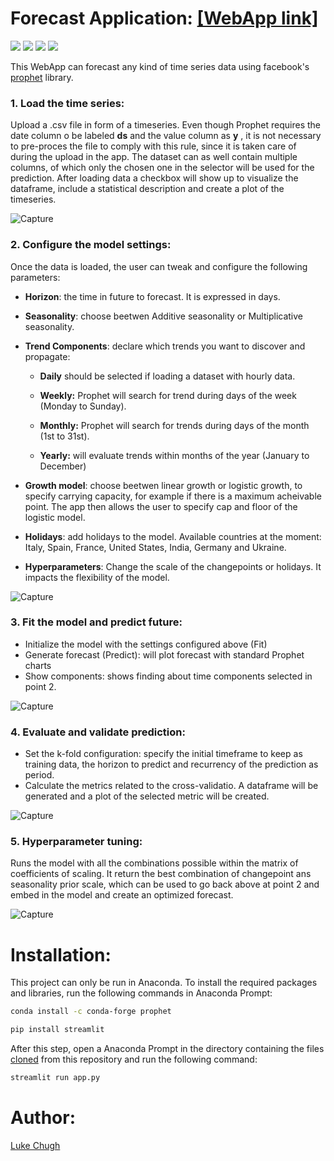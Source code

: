 # Forecast Application: [[WebApp link]](https://share.streamlit.io/luke-chugh/forecasting-webapp/main/app.py)

![](https://img.shields.io/badge/python-3.10.4-blueviolet)
![](https://img.shields.io/badge/prophet-1.0.1-orangered)
![](https://img.shields.io/badge/plotly-5.8.0-greenyellow)
![](https://img.shields.io/badge/streamlit-1.9.1-brightgreen)

This WebApp can forecast any kind of time series data using facebook's [prophet](https://facebook.github.io/prophet/) library.

### 1. Load the time series:

Upload a .csv file in form of a timeseries. Even though Prophet requires the date column o be labeled **ds** and the value column as **y** , it is not necessary to pre-proces the file to comply with this rule, since it is taken care of during the upload in the app. 
The dataset can as well contain multiple columns, of which only the chosen one in the selector will be used for the prediction.
After loading data a checkbox will show up to visualize the dataframe, include a statistical description and create a plot of the timeseries. 

![Capture](https://github.com/luke-chugh/Forecasting-WebApp/blob/main/screenshots/loading%20the%20time%20series.png)

### 2. Configure the model settings:

Once the data is loaded, the user can tweak and configure the following parameters:
- **Horizon**: the time in future to forecast. It is expressed in days.
- **Seasonality**: choose beetwen Additive seasonality or Multiplicative seasonality. 
- **Trend Components**: declare which trends you want to discover and propagate:
    * **Daily** should be selected if loading a dataset with hourly data.

    * **Weekly:** Prophet will search for trend during days of the week (Monday to Sunday).

    * **Monthly:** Prophet will search for trends during days of the month (1st to 31st).

    * **Yearly:** will evaluate trends within months of the year (January to December)

- **Growth model**: choose beetwen linear growth or logistic growth, to specify carrying capacity, for example if there is a maximum acheivable point. The app then allows the user to specify cap and floor of the logistic model.
- **Holidays**: add holidays to the model. Available countries at the moment: Italy, Spain, France, United States, India, Germany and Ukraine.
- **Hyperparameters**: Change the scale of the changepoints or holidays. It impacts the flexibility of the model. 

![Capture](https://github.com/luke-chugh/Forecasting-WebApp/blob/main/screenshots/configure%20the%20model%20settings.png)

### 3. Fit the model and predict future:
- Initialize the model with the settings configured above  (Fit)
- Generate forecast (Predict): will plot forecast with standard Prophet charts
- Show components: shows finding about time components selected in point 2.

![Capture](https://github.com/luke-chugh/Forecasting-WebApp/blob/main/screenshots/fit%20and%20predict.png)

### 4. Evaluate and validate prediction:

- Set the k-fold configuration: specify the initial timeframe to keep as training data, the horizon to predict and recurrency of the prediction as period.
- Calculate the metrics related to the cross-validatio. A dataframe will be generated and a plot of the selected metric will be created.

![Capture](https://github.com/luke-chugh/Forecasting-WebApp/blob/main/screenshots/evaluate%20and%20validate.png)

### 5. Hyperparameter tuning:
Runs the model with all the combinations possible within the matrix of coefficients of scaling. It return the best combination of changepoint ans seasonality prior scale, which can be used to go back above at point 2 and embed in the model and create an optimized forecast.

![Capture](https://github.com/luke-chugh/Forecasting-WebApp/blob/main/screenshots/hyperparameter%20tuning.png)

# Installation:
This project can only be run in Anaconda. To install the required packages and libraries, run the following commands in Anaconda Prompt:
```bash
conda install -c conda-forge prophet
```
```bash
pip install streamlit
```
After this step, open a Anaconda Prompt in the directory containing the files [cloned](https://www.howtogeek.com/451360/how-to-clone-a-github-repository/) from this repository and run the following command:
```bash
streamlit run app.py
```

# Author:
[Luke Chugh](https://www.linkedin.com/in/luke-chugh-2b2043181/)

